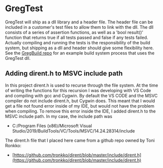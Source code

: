 # GregTest
GregTest will ship as a dll library and a header file. The header file can be included in a customer's test files to allow them
to link with the dll. The dll consists of a series of assertion functions, as well as a 'bool result()' function that returns true if all tests passed and false if any tests failed. Actually compiling and running the tests is the responsibility of the build system, but shipping as a dll and header should give some flexibility here. See the [GregBuild repo](https://github.com/GregoryOrd/GregBuild) for an example build system process that uses the GregTest dll.

## Adding dirent.h to MSVC include path
In this project dirent.h is used to recurse through the file system. At the time of writing the functions for this recursion I was developing with VS Code and compiling with gcc and Cygwin. By default the VS CODE and the MSVC compiler do not include dirent.h, but Cygwin does. This meant that I would get a file not found error inside of my IDE, but would not have the problem when compiling. To remove this error inside the IDE, I added dirent.h to the MSVC include path. In my case, the include path was

- C:/Program Files (x86)/Microsoft Visual Studio/2019/BuildTools/VC/Tools/MSVC/14.24.28314/include

The dirent.h file that I placed here came from a github repo owned by Toni Ronkko:
- [https://github.com/tronkko/dirent/blob/master/include/dirent.h](https://github.com/tronkko/dirent/blob/master/include/dirent.h)
